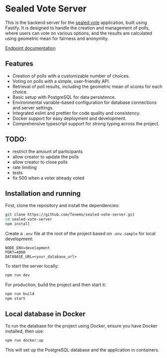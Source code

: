 # Sealed Vote Server

This is the backend server for the [sealed.vote](https://sealed.vote) application, built using Fastify. It is designed to handle the creation and management of polls, where users can vote on various options, and the results are calculated using geometric mean for fairness and anonymity.

[Endpoint documentation](docs/endpoints.md)

## Features

-   Creation of polls with a customizable number of choices.
-   Voting on polls with a simple, user-friendly API.
-   Retrieval of poll results, including the geometric mean of scores for each choice.
-   Basic setup with PostgreSQL for data persistence.
-   Environmental variable-based configuration for database connections and server settings.
-   Integrated eslint and prettier for code quality and consistency.
-   Docker support for easy deployment and development.
-   Comprehensive typescript support for strong typing across the project.

## TODO:

-   restrict the amount of participants
-   allow creator to update the polls
-   allow creator to close polls
-   rate limiting
-   tests
-   fix 500 when a voter already voted

## Installation and running

First, clone the repository and install the dependencies:

```bash
git clone https://github.com/Tenemo/sealed-vote-server.git
cd sealed-vote-server
npm install
```

Create a `.env` file at the root of the project based on `.env.sample` for local development:

```.env
NODE_ENV=development
PORT=4000
DATABASE_URL=<your_database_url>
```

To start the server locally:

```bash
npm run dev
```

For production, build the project and then start it:

```bash
npm run build
npm start
```

## Local database in Docker

To run the database for the project using Docker, ensure you have Docker installed, then use:

```bash
npm run docker:up
```

This will set up the PostgreSQL database and the application in containers.
